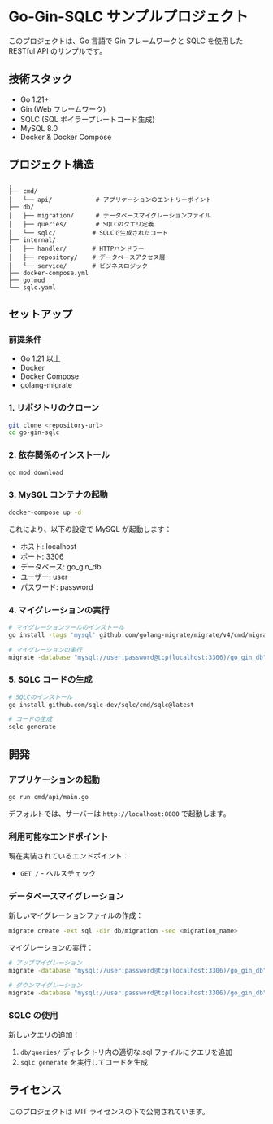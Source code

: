 # Go-Gin-SQLC サンプルプロジェクト

このプロジェクトは、Go 言語で Gin フレームワークと SQLC を使用した RESTful API のサンプルです。

## 技術スタック

- Go 1.21+
- Gin (Web フレームワーク)
- SQLC (SQL ボイラープレートコード生成)
- MySQL 8.0
- Docker & Docker Compose

## プロジェクト構造

```
.
├── cmd/
│   └── api/            # アプリケーションのエントリーポイント
├── db/
│   ├── migration/      # データベースマイグレーションファイル
│   ├── queries/        # SQLCのクエリ定義
│   └── sqlc/          # SQLCで生成されたコード
├── internal/
│   ├── handler/       # HTTPハンドラー
│   ├── repository/    # データベースアクセス層
│   └── service/       # ビジネスロジック
├── docker-compose.yml
├── go.mod
└── sqlc.yaml
```

## セットアップ

### 前提条件

- Go 1.21 以上
- Docker
- Docker Compose
- golang-migrate

### 1. リポジトリのクローン

```bash
git clone <repository-url>
cd go-gin-sqlc
```

### 2. 依存関係のインストール

```bash
go mod download
```

### 3. MySQL コンテナの起動

```bash
docker-compose up -d
```

これにより、以下の設定で MySQL が起動します：

- ホスト: localhost
- ポート: 3306
- データベース: go_gin_db
- ユーザー: user
- パスワード: password

### 4. マイグレーションの実行

```bash
# マイグレーションツールのインストール
go install -tags 'mysql' github.com/golang-migrate/migrate/v4/cmd/migrate@latest

# マイグレーションの実行
migrate -database "mysql://user:password@tcp(localhost:3306)/go_gin_db" -path db/migration up
```

### 5. SQLC コードの生成

```bash
# SQLCのインストール
go install github.com/sqlc-dev/sqlc/cmd/sqlc@latest

# コードの生成
sqlc generate
```

## 開発

### アプリケーションの起動

```bash
go run cmd/api/main.go
```

デフォルトでは、サーバーは `http://localhost:8080` で起動します。

### 利用可能なエンドポイント

現在実装されているエンドポイント：

- `GET /` - ヘルスチェック

### データベースマイグレーション

新しいマイグレーションファイルの作成：

```bash
migrate create -ext sql -dir db/migration -seq <migration_name>
```

マイグレーションの実行：

```bash
# アップマイグレーション
migrate -database "mysql://user:password@tcp(localhost:3306)/go_gin_db" -path db/migration up

# ダウンマイグレーション
migrate -database "mysql://user:password@tcp(localhost:3306)/go_gin_db" -path db/migration down
```

### SQLC の使用

新しいクエリの追加：

1. `db/queries/` ディレクトリ内の適切な.sql ファイルにクエリを追加
2. `sqlc generate` を実行してコードを生成

## ライセンス

このプロジェクトは MIT ライセンスの下で公開されています。
